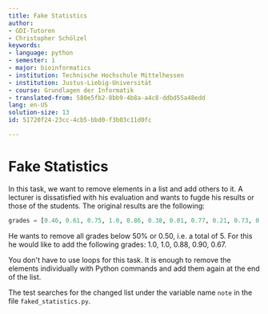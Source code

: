 ```yaml
---
title: Fake Statistics
author:
- GDI-Tutoren
- Christopher Schölzel
keywords:
- language: python
- semester: 1
- major: bioinformatics
- institution: Technische Hochschule Mittelhessen
- institution: Justus-Liebig-Universität
- course: Grundlagen der Informatik
- translated-from: 580e5fb2-8bb9-4b8a-a4c8-ddbd55a48edd
lang: en-US
solution-size: 13
id: 51720f24-23cc-4cb5-bbd0-f3b03c11d0fc

---
```

# Fake Statistics

In this task, we want to remove elements in a list and add others to it.
A lecturer is dissatisfied with his evaluation and wants to fugde his results or those of the students.
The original results are the following:

```python
grades = [0.46, 0.61, 0.75, 1.0, 0.86, 0.38, 0.01, 0.77, 0.21, 0.73, 0.32, 0.99]
```

He wants to remove all grades below 50% or 0.50, i.e. a total of 5. For this he would like to add the following grades:
1.0, 1.0, 0.88, 0.90, 0.67.

You don't have to use loops for this task. It is enough to remove the elements individually with Python commands and add them again at the end of the list.

The test searches for the changed list under the variable name `note` in the file `faked_statistics.py`.
